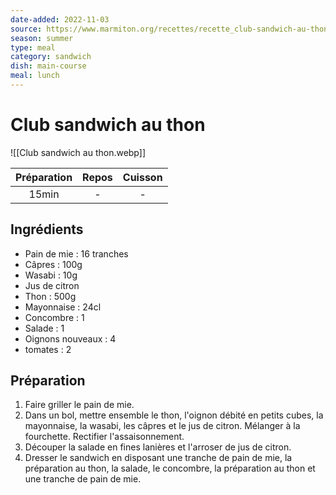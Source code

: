 ```yaml
---
date-added: 2022-11-03
source: https://www.marmiton.org/recettes/recette_club-sandwich-au-thon_169952.aspx
season: summer
type: meal
category: sandwich
dish: main-course
meal: lunch
---
```


# Club sandwich au thon

![[Club sandwich au thon.webp]]

| Préparation | Repos | Cuisson |
|:-----------:|:-----:|:-------:|
|    15min    |   -   |    -    |

## Ingrédients

- Pain de mie : 16 tranches
- Câpres : 100g
- Wasabi : 10g
- Jus de citron
- Thon : 500g
- Mayonnaise : 24cl
- Concombre : 1
- Salade : 1
- Oignons nouveaux : 4
- tomates : 2

## Préparation

1. Faire griller le pain de mie.
2. Dans un bol, mettre ensemble le thon, l'oignon débité en petits cubes, la mayonnaise, la wasabi, les câpres et le jus de citron. Mélanger à la fourchette. Rectifier l'assaisonnement.
3. Découper la salade en fines lanières et l'arroser de jus de citron.
4. Dresser le sandwich en disposant une tranche de pain de mie, la préparation au thon, la salade, le concombre, la préparation au thon et une tranche de pain de mie.
